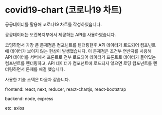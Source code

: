 # covid19-chart (코로나19 차트)
공공데이터를 활용해 코로나19 차트를 작성하였습니다.

공공데이터는 보건복지부에서 제공하는 API를 사용하였습니다.

코딩하면서 가장 큰 문제점은 컴포넌트를 렌더링한후 API 데이터가 로드되어 컴포넌트에 데이터가 보이지 않는 현상이 발생했습니다. 
이 문제점은 조건부 연산자를 사용해 API 데이터를 서버에서 프론트로 전부 로드되어 데이터가 프론트로  데이터가 들어있는 컴포넌트를 렌더링하고, API 데이터가 컴포넌트에 로드되지 않으면 로딩 컴포넌트를 
렌더링하면서 문제를 해결 했습니다.

사용한 기술 스택은 다음과 같습니다.

frontend: react, next, reducer, react-chartjs, react-bootstrap

backend: node, express

etc: axios
